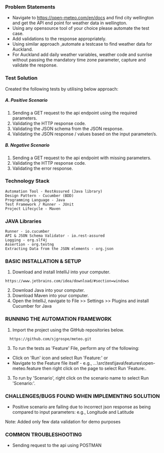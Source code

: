 ### Problem Statements

- Navigate to https://open-meteo.com/en/docs and find city wellington and get the API end point for weather data in wellington.
- Using any opensource tool of your choice please automate the test case.
- Add validations to the response appropriately.
- Using similar approach ,automate a testcase to find weather data for Auckland.
- For Auckland add daily weather variables, weather code and sunrise without passing the mandatory time zone parameter, capture and validate the response.

### Test Solution

Created the following tests by utilising below approach:

##### A. Positive Scenario

1. Sending a GET request to the api endpoint using the required parameters.
2. Validating the HTTP response code.
3. Validating the JSON schema from the JSON response.
4. Validating the JSON response / values based on the input parameter/s.

##### B. Negative Scenario
1. Sending a GET request to the api endpoint with missing parameters.
2. Validating the HTTP response code.
3. Validating the error response.

### Technology Stack
```
Automation Tool - RestAssured (Java library)
Design Pattern - Cucumber (BDD)
Programming Language - Java
Test Framework / Runner - JUnit
Project Lifecycle - Maven
```

### JAVA Libraries

```
Runner - io.cucumber
API & JSON Schema Validator - io.rest-assured
Logging - org.slf4j
Assertion - org.testng
Extracting Data from the JSON elements - org.json
```

### BASIC INSTALLATION & SETUP

1. Download and install IntelliJ into your computer.
```
https://www.jetbrains.com/idea/download/#section=windows
```
2. Download Java into your computer.
3. Download Maven into your computer.
4. Open the IntelliJ, navigate to File >> Settings >> Plugins and install Cucumber for Java


### RUNNING THE AUTOMATION FRAMEWORK

1. Import the project using the GitHub repositories below.
```
  https://github.com/sjgrospe/meteo.git
```
3. To run the tests as 'Feature' File, perform any of the following:
- Click on 'Run' icon and select Run 'Feature:<featureName>' or
-  Navigate to the Feature file itself - e.g., ...\src\test\java\features\open-meteo.feature then right click on the page to select Run 'Feature:<feautureName>.

3. To run by 'Scenario', right click on the scenario name to select Run 'Scenario:<scenarioName>'.

### CHALLENGES/BUGS FOUND WHEN IMPLEMENTING SOLUTION

- Positive scenario are failing due to incorrect json response as being compared to input parameters: e.g., Longitude and Latitude

Note: Added only few data validation for demo purposes

### COMMON TROUBLESHOOTING
- Sending request to the api using POSTMAN

